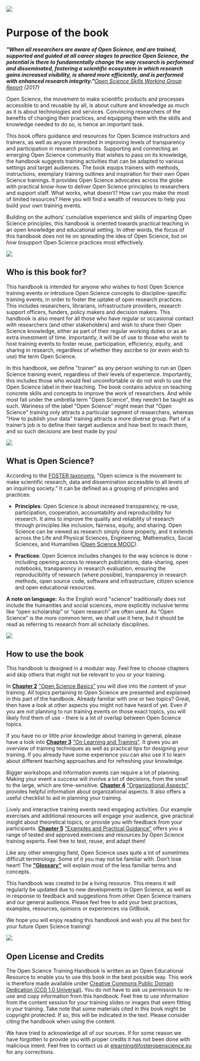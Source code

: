 ![](0ca2415e-d4af-4b8f-8b9b-cfad05b2abd5.png)

# Purpose of the book

***"When all researchers are aware of Open Science, and are trained,
supported and guided at all career stages to practice Open Science, the
potential is there to fundamentally change the way research is performed
and disseminated, fostering a scientific ecosystem in which research
gains increased visibility, is shared more efficiently, and is performed
with enhanced research integrity."**[Open Science Skills Working Group
Report](https://ec.europa.eu/research/openscience/pdf/os_skills_wgreport_final.pdf#view=fit&pagemode=none)
(2017)*

Open Science, the movement to make scientific products and processes
accessible to and reusable by all, is about culture and knowledge as
much as it is about technologies and services. Convincing researchers of
the benefits of changing their practices, and equipping them with the
skills and knowledge needed to do so, is hence an important task.

This book offers guidance and resources for Open Science instructors and
trainers, as well as anyone interested in improving levels of
transparency and participation in research practices. Supporting and
connecting an emerging Open Science community that wishes to pass on its
knowledge, the handbook suggests training activities that can be adapted
to various settings and target audiences. The book equips trainers with
methods, instructions, exemplary training outlines and inspiration for
their own Open Science trainings. It provides Open Science advocates
across the globe with practical know-how to deliver Open Science
principles to researchers and support staff. What works, what doesn’t?
How can you make the most of limited resources? Here you will find a
wealth of resources to help you build your own training events.

Building on the authors’ cumulative experience and skills of imparting
Open Science principles, this handbook is oriented towards practical
teaching in an open knowledge and educational setting. In other words,
the focus of this handbook does not lie on spreading the idea of Open
Science, but on *how to*support Open Science practices most effectively.

![](965a9b22-10b4-4501-a490-83443a94eafb.png)

## Who is this book for?

This handbook is intended for anyone who wishes to host Open Science
training events or introduce Open Science concepts to
discipline-specific training events, in order to foster the uptake of
open research practices. This includes researchers, librarians,
infrastructure providers, research support officers, funders, policy
makers and decision makers. This handbook is also meant for all those
who have regular or occasional contact with researchers (and other
stakeholders) and wish to share their Open Science knowledge, either as
part of their regular working duties or as an extra investment of time.
Importantly, it will be of use to those who wish to host training events
to foster reuse, participation, efficiency, equity, and sharing in
research, regardless of whether they ascribe to (or even wish to use)
the term Open Science.

In this handbook, we define "trainer" as any person wishing to run an
Open Science training event, regardless of their levels of experience.
Importantly, this includes those who would feel uncomfortable or do not
wish to use the Open Science label in their teaching. The book contains
advice on teaching concrete skills and concepts to improve the work of
researchers. And while most fall under the umbrella term "Open Science",
they needn’t be taught as such. Wariness of the label “Open Science”
might mean that "Open Science" training only attracts a particular
segment of researchers, whereas "How to publish your data" training
attracts a more diverse group. Part of a trainer’s job is to define
their target audience and how best to reach them, and so such decisions
are best made by you\!

![](2b202773-ec41-4cde-8558-44800112ec6d.png)

## What is Open Science?

According to the [FOSTER
taxonomy](https://www.fosteropenscience.eu/taxonomy/term/7), "Open
science is the movement to make scientific research, data and
dissemination accessible to all levels of an inquiring society." It can
be defined as a grouping of principles and practices:

  - **Principles**: Open Science is about increased transparency,
    re-use, participation, cooperation, accountability and
    reproducibility for research. It aims to improve the quality and
    reliability of research through principles like inclusion, fairness,
    equity, and sharing. Open Science can be viewed as research simply
    done properly, and it extends across the Life and Physical Sciences,
    Engineering, Mathematics, Social Sciences, and Humanities ([Open
    Science MOOC](https://opensciencemooc.eu/)).

  - **Practices**: Open Science includes changes to the way science is
    done - including opening access to research publications,
    data-sharing, open notebooks, transparency in research evaluation,
    ensuring the reproducibility of research (where possible),
    transparency in research methods, open source code, software and
    infrastructure, citizen science and open educational resources.

**A note on language:** As the English word "science" traditionally does
not include the humanities and social sciences, more explicitly
inclusive terms like “open scholarship” or “open research” are often
used. As “Open Science” is the more common term, we shall use it here,
but it should be read as referring to research from all scholarly
disciplines.

![](033a4310-b8af-4b0c-8027-a8f72cb1a9c3.png)

## How to use the book

This handbook is designed in a modular way. Feel free to choose chapters
and skip others that might not be relevant to you or your training.

In
**[Chapter 2](https://github.com/Open-Science-Training-Handbook/Open-Science-Training-Handbook_EN/tree/master/02OpenScienceBasics)**
["Open Science
Basics"](https://github.com/Open-Science-Training-Handbook/Open-Science-Training-Handbook_EN/tree/master/02OpenScienceBasics)
you will dive into the content of your training. All topics pertaining
to Open Science are presented and explained in this part of the
handbook. Already familiar with one or two topics? Great, then have a
look at other aspects you might not have heard of yet. Even if you are
not planning to run training events on those exact topics, you will
likely find them of use - there is a lot of overlap between Open Science
topics.

If you have no or little prior knowledge about training in general,
please have a look into
[](https://github.com/Open-Science-Training-Handbook/Open-Science-Training-Handbook_EN/tree/master/03OnLearningAndTraining)
**[Chapter 3](https://github.com/Open-Science-Training-Handbook/Open-Science-Training-Handbook_EN/tree/master/03OnLearningAndTraining)**
["On Learning and
Training"](https://github.com/Open-Science-Training-Handbook/Open-Science-Training-Handbook_EN/tree/master/03OnLearningAndTraining).
It gives you an overview of training techniques as well as practical
tips for designing your training. If you already have some experience
you can also use it to learn about different teaching approaches and for
refreshing your knowledge.

Bigger workshops and information events can require a lot of planning.
Making your event a success will involve a lot of decisions, from the
small to the large, which are time-sensitive.
**[Chapter 4](https://github.com/Open-Science-Training-Handbook/Open-Science-Training-Handbook_EN/tree/master/04OrganizationalAspects)**
["Organizational
Aspects"](https://github.com/Open-Science-Training-Handbook/Open-Science-Training-Handbook_EN/tree/master/04OrganizationalAspects)
provides helpful information about organizational aspects. It also
offers a useful checklist to aid in planning your training.

Lively and interactive training events need engaging activities. Our
example exercises and additional resources will engage your audience,
give practical insight about theoretical topics, or provide you with
feedback from your participants.
**[Chapter 5](https://github.com/Open-Science-Training-Handbook/Open-Science-Training-Handbook_EN/tree/master/05ExamplesAndPracticalGuidance)**
["Examples and Practical
Guidance"](https://github.com/Open-Science-Training-Handbook/Open-Science-Training-Handbook_EN/tree/master/05ExamplesAndPracticalGuidance)
offers you a range of tested and approved exercises and resources by
Open Science training experts. Feel free to test, reuse, and adapt
them\!

Like any other emerging field, Open Science uses quite a lot of
sometimes difficult terminology. Some of it you may not be familiar
with. Don’t lose heart\! The
**["Glossary"](https://github.com/Open-Science-Training-Handbook/Open-Science-Training-Handbook_EN/tree/master/06Glossary)**
will explain most of the less familiar terms and concepts.

This handbook was created to be a living resource. This means it will
regularly be updated due to new developments in Open Science, as well as
in response to feedback and suggestions from other Open Science trainers
and our general audience. Please feel free to add your best practices,
examples, resources, opinions or experiences via GitBook.

We hope you will enjoy reading this handbook and wish you all the best
for your future Open Science training\!

![](bc14044b-eec3-4ed3-b0e7-e2156edefa58.png)

## Open License and Credits

The Open Science Training Handbook is written as an Open Educational
Resource to enable you to use this book in the best possible way. This
work is therefore made available under [Creative Commons Public Domain
Dedication (CC0 1.0
Universal)](https://creativecommons.org/publicdomain/zero/1.0/). You do
not have to ask us permission to re-use and copy information from this
handbook. Feel free to use information from the content session for your
training slides or images that seem fitting in your training. Take note
that some materials cited in this book might be copyright protected. If
so, this will be indicated in the text. Please consider citing the
handbook when using the content.

We have tried to acknowledge all of our sources. If for some reason we
have forgotten to provide you with proper credits it has not been done
with malicious intent. Feel free to contact us at
<elearning@fosteropenscience.eu> for any corrections.
